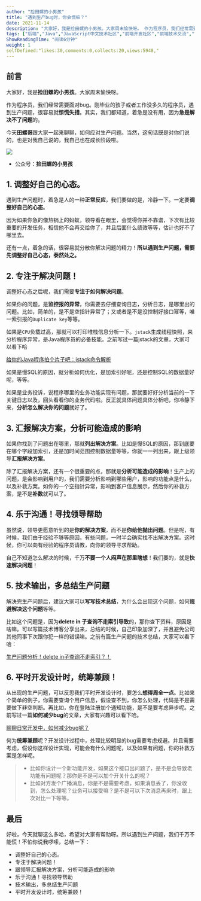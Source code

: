 ```yaml
---
author: "捡田螺的小男孩"
title: "遇到生产bug时，你会慌嘛？"
date: 2021-11-14
description: "大家好，我是捡田螺的小男孩。大家周末愉快呀。 作为程序员，我们经常需要面对bug。刚毕业的孩子或者工作没多久的程序员，遇到生产问题，很容易就惊慌失措。其实，我们都知道，着急是没有用的"
tags: ["后端","Java","JavaScript中文技术社区","前端开发社区","前端技术交流","前端框架教程","JavaScript 学习资源","CSS 技巧与最佳实践","HTML5 最新动态","前端工程师职业发展","开源前端项目","前端技术趋势"]
ShowReadingTime: "阅读6分钟"
weight: 1
selfDefined:"likes:30,comments:0,collects:20,views:5948,"
---
```

前言
--

大家好，我是**捡田螺的小男孩**。大家周末愉快呀。

作为程序员，我们经常需要面对bug。刚毕业的孩子或者工作没多久的程序员，遇到生产问题，很容易就**惊慌失措**。其实，我们都知道，着急是没有用，因为**急是解决不了问题**的。

今天**田螺哥**跟大家一起来聊聊，如何应对生产问题。当然，这句话既是对你们说的，也是对我自己说的，我自己也在成长阶段啦。

![](/images/jueJin/c29cbe80e5fd4e4.png)

*   公众号：**捡田螺的小男孩**

1\. 调整好自己的心态。
-------------

遇到生产问题时，着急是人的一种**正常反应**，我们要做的是，冷静一下。一定要**调整好自己的心态**。

因为如果你急的像热锅上的蚂蚁，领导看在眼里，会觉得你并不靠谱，下次有比较重要的开发任务，相信他不会再交给你了，并且后面什么绩效等等，估计也好不了哪里去。

还有一点，着急的话，很容易就分散你解决问题的精力！**所以遇到生产问题，需要先调整好自己心态，泰然处之。**

2\. 专注于解决问题！
------------

调整好心态之后呢，我们需要**专注于如何解决问题**。

如果你的问题，是**监控报的异常**，你需要去仔细查询日志，分析日志，是哪里出的问题。比如，简单的，是不是空指针异常了；又或者是不是没控制好接口幂等，唯一索引报的`Duplicate key`等等。

如果是`CPU`负载过高，那就可以打印堆栈信息分析一下。`jstack`生成线程快照，来分析程序异常，是Java程序员的必备技能。之前写过一篇jstack的文章，大家可以看下哈

[给你的Java程序拍个片子吧：jstack命令解析](https://link.juejin.cn?target=https%3A%2F%2Fmp.weixin.qq.com%2Fs%3F__biz%3DMzg3NzU5NTIwNg%3D%3D%26mid%3D2247487990%26idx%3D1%26sn%3Db5b3c565392f39e5ac517696603b2ed9%26chksm%3Dcf21cedff85647c960407dce77fe04d08e51f8c7332310ccacd925be5567c187aa761dd1d1c8%26token%3D162724582%26lang%3Dzh_CN%26scene%3D21%23wechat_redirect "https://mp.weixin.qq.com/s?__biz=Mzg3NzU5NTIwNg==&mid=2247487990&idx=1&sn=b5b3c565392f39e5ac517696603b2ed9&chksm=cf21cedff85647c960407dce77fe04d08e51f8c7332310ccacd925be5567c187aa761dd1d1c8&token=162724582&lang=zh_CN&scene=21#wechat_redirect")

如果是慢SQL的原因，就分析如何优化，是加索引好呢，还是控制SQL的数据量好呢，等等。

如果是业务投诉，说程序哪里的业务功能实现有问题，那就要好好分析当前的一下关键日志以及，回头看看你的业务代码啦。反正就具体问题具体分析吧，你冷静下来，**分析怎么解决你的问题**就好了。

3\. 汇报解决方案，分析可能造成的影响
--------------------

如果你找到了问题出在哪里，那就**列出解决方案**。比如是慢SQL的原因，那到底要在哪个字段加索引，还是加时间范围控制数据量等等，你就一一列出来，跟上级领导**汇报解决方案**。

除了汇报解决方案，还有一个很重要的点，那就是**分析可能造成的影响**！生产上的问题，是会影响到用户的，我们需要分析影响到哪些用户，影响的功能点是什么，以及补救方案。如你的一个空指针异常，影响到客户信息展示，然后你的补救方案，是不是**补数**就可以了。

4\. 乐于沟通！寻找领导帮助
---------------

虽然说，领导更愿意听到的是**你的解决方案**，而不是**你给他抛出问题**。但是呢，有时候，我们由于经验不够等原因，有些问题，一时半会确实找不出解决方案。这时候，你可以向有经验的程序员请教，向你的领导寻求帮助。

自己不知道怎么解决的时候，千万**不要一个人闷声在那里瞎想**！我们要的，就是**快速解决问题**！

5\. 技术输出，多总结生产问题
----------------

解决完生产问题后，建议大家可以**写写技术总结**，为什么会出现这个问题，如何**规避解决这个问题**等等。

比如这个问题是，因为**delete in 子查询不走索引导致**的，那你查下资料，原因是啥嘛。可以写篇技术博客分享出来，总结的时候，自己印象加深了，并且避免公司其他同事下次跟你犯一样的错误嘛。之前有篇生产问题的技术总结，大家可以看下哈：

[生产问题分析！delete in子查询不走索引？！](https://link.juejin.cn?target=https%3A%2F%2Fmp.weixin.qq.com%2Fs%3F__biz%3DMzg3NzU5NTIwNg%3D%3D%26mid%3D2247495170%26idx%3D1%26sn%3Dce914de3abdb0d887e286b680b25111f%26chksm%3Dcf22312bf855b83d31a00da110626747df8e69fca1bc310642c56e39d663b006a8105f9fb1e1%26token%3D1745400501%26lang%3Dzh_CN%23rd "https://mp.weixin.qq.com/s?__biz=Mzg3NzU5NTIwNg==&mid=2247495170&idx=1&sn=ce914de3abdb0d887e286b680b25111f&chksm=cf22312bf855b83d31a00da110626747df8e69fca1bc310642c56e39d663b006a8105f9fb1e1&token=1745400501&lang=zh_CN#rd")

6\. 平时开发设计时，统筹兼顾！
-----------------

从出现的生产问题，可以反思我们平时开发设计时，要怎么**想得周全一点**。比如来个简单的例子，你需要查询个用户信息，假设查不到，你怎么处理，代码是不是需要做下非空判断。再比如，你在登陆注册加个通知功能，是不是要考虑异步呢。之前写过一篇**如何减少bug**的文章，大家有兴趣可以看下哈。

[聊聊日常开发中，如何减少bug呢？](https://link.juejin.cn?target=https%3A%2F%2Fmp.weixin.qq.com%2Fs%3F__biz%3DMzg3NzU5NTIwNg%3D%3D%26mid%3D2247490662%26idx%3D1%26sn%3Dd38a090611af7f64ee3c6a31331d5228%26chksm%3Dcf21c34ff8564a59e505e6edf3065a0fc506c6d2c96f492c8d8873cd46dedbe0704e43cb9c2e%26token%3D1745400501%26lang%3Dzh_CN%23rd "https://mp.weixin.qq.com/s?__biz=Mzg3NzU5NTIwNg==&mid=2247490662&idx=1&sn=d38a090611af7f64ee3c6a31331d5228&chksm=cf21c34ff8564a59e505e6edf3065a0fc506c6d2c96f492c8d8873cd46dedbe0704e43cb9c2e&token=1745400501&lang=zh_CN#rd")

何为**统筹兼顾**呢？开发设计过程中，处理比较明显的bug需要考虑规避。并且需要考虑，假设你这样设计实现，可能会有什么问题呢，以及如果有问题，你的补救方案是怎样呢。

> *   比如你设计一个新功能开发，如果这个接口出问题了，是不是会导致老功能有问题呢？那你是不是可以加个开关什么的呢？
> *   比如对方发个广播消息，你是不是需要考虑，如果消息丢了，你没收到，怎么处理呢？业务可以接受嘛？是不是可以下次消息再来时，跟上次对比一下等等。

最后
--

好啦，今天就聊这么多哈，希望对大家有帮助呀。所以遇到生产问题，我们千万不能慌！不怕你说我啰嗦，总结一下：

*   调整好自己的心态。
*   专注于解决问题！
*   跟领导汇报解决方案，分析可能造成的影响
*   乐于沟通！寻找领导帮助
*   技术输出，多总结生产问题
*   平时开发设计时，统筹兼顾！